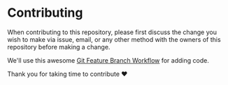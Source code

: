 # Contributing

When contributing to this repository, please first discuss the change you wish to make via issue, email, or any other method with the owners of this repository before making a change.

We'll use this awesome [Git Feature Branch Workflow]() for adding code.

Thank you for taking time to contribute ❤️
